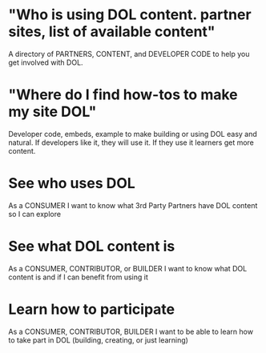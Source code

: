 # "Who is using DOL content. partner sites, list of available content"

A directory of PARTNERS, CONTENT, and DEVELOPER CODE to help you get involved with DOL.

# "Where do I find how-tos to make my site DOL"

Developer code, embeds, example to make building or using DOL easy and natural. If developers like it, they will use it. If they use it learners get more content.

# See who uses DOL

As a CONSUMER I want to know what 3rd Party Partners have DOL content so I can explore

# See what DOL content is
As a CONSUMER, CONTRIBUTOR, or BUILDER I want to know what DOL content is and if I can benefit from using it

# Learn how to participate
As a CONSUMER, CONTRIBUTOR, BUILDER I want to be able to learn how to take part in DOL (building, creating, or just learning)
